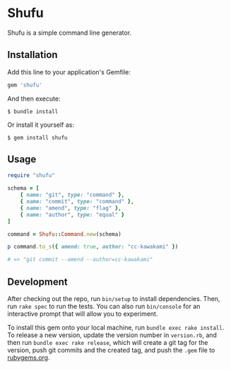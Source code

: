 # Shufu

Shufu is a simple command line generator.

## Installation

Add this line to your application's Gemfile:

```ruby
gem 'shufu'
```

And then execute:

    $ bundle install

Or install it yourself as:

    $ gem install shufu

## Usage

```ruby
require "shufu"

schema = [
    { name: "git", type: "command" },
    { name: "commit", type: "command" },
    { name: "amend", type: "flag" },
    { name: "author", type: "equal" }
]

command = Shufu::Command.new(schema)

p command.to_s({ amend: true, author: "cc-kawakami" })

# => "git commit --amend --author=cc-kawakami"
```

## Development

After checking out the repo, run `bin/setup` to install dependencies. Then, run `rake spec` to run the tests. You can also run `bin/console` for an interactive prompt that will allow you to experiment.

To install this gem onto your local machine, run `bundle exec rake install`. To release a new version, update the version number in `version.rb`, and then run `bundle exec rake release`, which will create a git tag for the version, push git commits and the created tag, and push the `.gem` file to [rubygems.org](https://rubygems.org).
